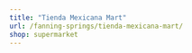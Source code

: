 ```yaml
---
title: "Tienda Mexicana Mart"
url: /fanning-springs/tienda-mexicana-mart/
shop: supermarket
---
```

